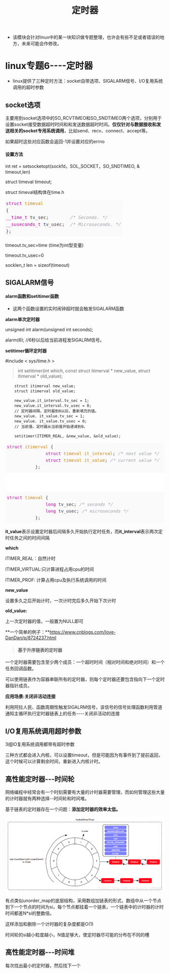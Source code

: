 ﻿---
layout: post
title:  "定时器"
data: 星期二, 07. 四月 2020 11:33上午 
categories: linux
tags: 专题
---
* 该模块会针对linux中的某一块知识做专题整理，也许会有些不足或者错误的地方，未来可能会作修改。

# linux专题6----定时器


* linux提供了三种定时方法：socket自带选项、SIGALARM信号、I/O复用系统调用的超时参数


## socket选项

主要用到socket选项中的SO_RCVTIMEO和SO_SNDTIMEO两个选项，分别用于设置socket接受数据超时时间和和发送数据超时时间。**仅仅针对与数据接收和发送相关的socket专用系统调用**，比如send、recv、connect、accept等。

如果超时这些对应函数会返回-1并设置对应的errno

#### 设置方法
int ret = setsocketopt(sockfd，SOL_SOCKET，SO_SNDTIMEO, & timeout,len)
>
struct timeval timeout;
>>
struct timeval结构体在time.h
>>
![](https://github.com/LLLibra/LLLibra.github.io/raw/master/_posts/imgs/20200413-173225.png)

>>
timeout.tv_sec=time (time为int型变量)
>>
timeout.tv_usec=0
>
socklen_t  len = sizeof(timeout)



## SIGALARM信号

#### alarm函数和setitimer函数
* 这两个函数设置的实时闹钟超时就会触发SIGALARM函数

**alarm单次定时器**
>
unsigned int alarm(unsigned int seconds);
> 
alarm(6); //6秒以后给当前进程发SIGALRM信号。

**setitimer循环定时器**

>
 #include < sys/time.h >

> int setitimer(int which, const struct itimerval  * new_value, struct itimerval * old_value);

>
	    struct itimerval new_value;
        struct itimerval old_value;
>
        new_value.it_interval.tv_sec = 1;
        new_value.it_interval.tv_usec = 0;
        // 定时器间隔，定时器到0以后，重新填充的值。
        new_value. it_value.tv_sec = 1;
        new_value. it_value.tv_usec = 0;
        // 当前值，定时器从当前值开始递减到0。
>
        setitimer(ITIMER_REAL, &new_value, &old_value);

>
![](https://github.com/LLLibra/LLLibra.github.io/raw/master/_posts/imgs/20200413-210942.png)
>
**it_value**表示设置定时器后间隔多久开始执行定时任务，而**it_interval**表示两次定时任务之间的时间间隔
>
**which**
>>
ITIMER_REAL：自然计时
>>
ITIMER_VIRTUAL:只计算进程占用cpu的时间
>>
ITIMER_PROF: 计算占用cpu及执行系统调用的时间
>
**new_value**
>
设置多久之后开始计时，一次计时完后多久开始下次计时
>
**old_value:**
>
上一次定时器的值，一般置为NULL即可

**一个简单的例子：**https://www.cnblogs.com/love-DanDan/p/8724237.html


> #### 基于升序链表的定时器
>
一个定时器需要包含至少两个成员：一个超时时间（相对时间和绝对时间）和一个
任务回调函数。
>
可以使用链表作为容器串联所有的定时器，则每个定时器还要包含指向下一个定时器指针成员。
>
**应用场景:关闭非活动连接**
>
利用阿拉人民、函数周期性触发SIGALRM信号，该信号的信号处理函数利用管道通知主循环执行定时器链表上的任务----关闭非活动的连接


## I/O复用系统调用超时参数
3组IO复用系统调用都带有超时参数

三种方式都会进入内核，可以设置timeout，但是可能因为有事件到了提前返回，这个时候可以计算剩余时间，重新进入内核计时。

## 高性能定时器---时间轮

网络编程中经常会有一个时刻需要有大量的计时器需要管理，而如何管理这些大量的计时器就有两种选择--时间轮和时间堆。

基于链表的定时器存在一个问题：**添加定时器的效率太低。**

![](https://github.com/LLLibra/LLLibra.github.io/raw/master/_posts/imgs/20200413-222247.png)

有点类似unorder_map的底层结构，采用数组加链表的形式，数组中从一个节点到下一个节点的时间为si，每个节点都挂着一个链表，一个链表中的计时器的计时时间都差N*si的整数倍。

这样添加和删除一个计时器的复杂度都是O(1)

时间轮的si越小粒度越小，N值足够大，使定时器尽可能的分布在不同的槽



## 高性能定时器---时间堆
每次找出最小的定时器，然后找下一个


























